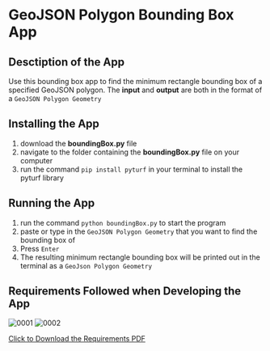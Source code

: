 # GeoJSON Polygon Bounding Box App
## Desctiption of the App
Use this bounding box app to find the minimum rectangle bounding box of a specified GeoJSON polygon. The **input** and **output** are both in the format of a `GeoJSON Polygon Geometry`

## Installing the App
1. download the **boundingBox.py** file
2. navigate to the folder containing the **boundingBox.py** file on your computer
3. run the command `pip install pyturf` in your terminal to install the pyturf library

## Running the App
1. run the command `python boundingBox.py` to start the program
2. paste or type in the `GeoJSON Polygon Geometry` that you want to find the bounding box of
3. Press `Enter`
4. The resulting minimum rectangle bounding box will be printed out in the terminal as a `GeoJson Polygon Geometry`

## Requirements Followed when Developing the App
![0001](https://user-images.githubusercontent.com/25046593/182263719-456cfe9c-0597-48d0-af97-301b7de86f66.jpg)
![0002](https://user-images.githubusercontent.com/25046593/182263725-f8376034-711b-4663-a997-ba38036792bf.jpg)


[Click to Download the Requirements PDF](https://github.com/jbyrne6/bounding-box-problem/files/9237996/code.challenge.pdf)
